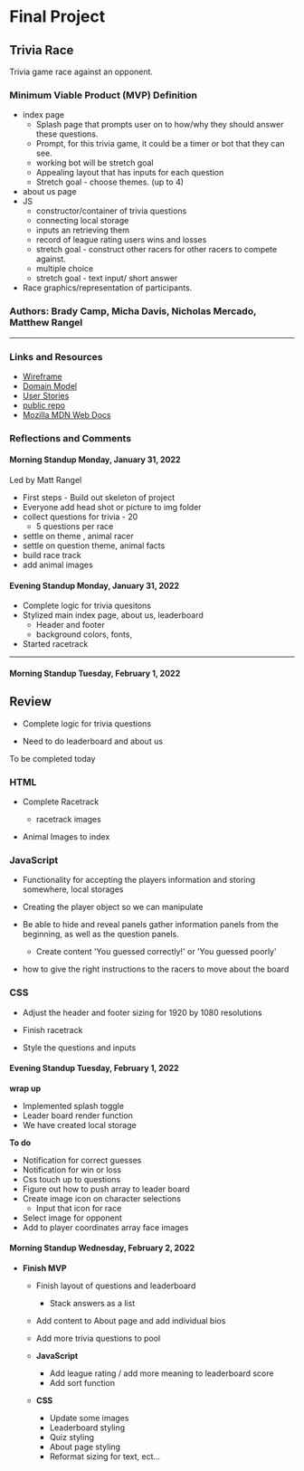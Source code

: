 # Final Project

## Trivia Race

Trivia game race against an opponent.

### Minimum Viable Product (MVP) Definition

- index page
  - Splash page that prompts user on to how/why they should answer these questions.
  - Prompt, for this trivia game, it could be a timer or bot that they can see.
  - working bot will be stretch goal
  - Appealing layout that has inputs for each question
  - Stretch goal - choose themes. (up to 4)
- about us page
- JS
  - constructor/container of trivia questions
  - connecting local storage
  - inputs an retrieving them
  - record of league rating users wins and losses
  - stretch goal - construct other racers for other racers to compete against.
  - multiple choice
  - stretch goal - text input/ short answer
- Race graphics/representation of participants.

### Authors: Brady Camp, Micha Davis, Nicholas Mercado, Matthew Rangel

-----------------

### Links and Resources

- [Wireframe](resources/wireframe.png)
- [Domain Model](resources/domain-model.png)
- [User Stories](https://github.com/orgs/The-Go-Gitters/projects/1)
- [public repo](https://github.com/The-Go-Gitters/turbo-octo-tribble)
- [Mozilla MDN Web Docs](https://developer.mozilla.org/en/docs/Web/JavaScript/Guide)

### Reflections and Comments

#### Morning Standup Monday, January 31, 2022

Led by Matt Rangel

- First steps - Build out skeleton of project
- Everyone add  head shot or picture to img folder
- collect questions for trivia - 20
  - 5 questions per race
- settle on theme , animal racer
- settle on question theme, animal facts
- build race track
- add animal images

#### Evening Standup Monday, January 31, 2022

- Complete logic for trivia quesitons
- Stylized main index page, about us, leaderboard
  - Header and footer
  - background colors, fonts,
- Started racetrack

-----------------

#### Morning Standup Tuesday, February 1, 2022

## Review

- Complete logic for trivia questions

- Need to do leaderboard and about us

To be completed today

### HTML

- Complete Racetrack
  - racetrack images

- Animal Images to index

### JavaScript

- Functionality for accepting the players information and storing somewhere, local storages

- Creating the player object so we can manipulate

- Be able to hide and reveal panels gather information panels from the beginning, as well as the question panels.
  - Create content 'You guessed correctly!' or 'You guessed poorly'

- how to give the right instructions to the racers to move about the board

### CSS

- Adjust the header and footer sizing for 1920 by 1080 resolutions

- Finish racetrack

- Style the questions and inputs

#### Evening Standup Tuesday, February 1, 2022

**wrap up**

- Implemented splash toggle
- Leader board render function
- We have created local storage

**To do**

- Notification for correct guesses
- Notification for win or loss
- Css touch up to questions
- Figure out how to push array to leader board
- Create image icon on character selections
  - Input that icon for race
- Select image for opponent
- Add to player coordinates array face images

#### Morning Standup Wednesday, February 2, 2022

- **Finish MVP**
  - Finish layout of questions and leaderboard
    - Stack answers as a list
  - Add content to About page and add individual bios
  - Add more trivia questions to pool

  - **JavaScript**
    - Add league rating / add more meaning to leaderboard score
    - Add sort function

  - **CSS**
    - Update some images
    - Leaderboard styling
    - Quiz styling
    - About page styling
    - Reformat sizing for text, ect...